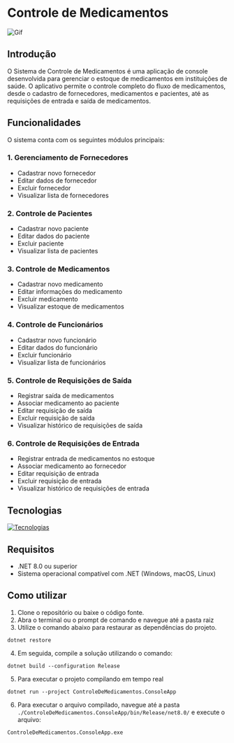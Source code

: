# Controle de Medicamentos

![Gif](https://i.imgur.com/9hIVPlg.gif)

## Introdução

O Sistema de Controle de Medicamentos é uma aplicação de console desenvolvida para gerenciar o estoque de medicamentos em instituições de saúde. O aplicativo permite o controle completo do fluxo de medicamentos, desde o cadastro de fornecedores, medicamentos e pacientes, até as requisições de entrada e saída de medicamentos.

## Funcionalidades

O sistema conta com os seguintes módulos principais:

### 1. Gerenciamento de Fornecedores

- Cadastrar novo fornecedor
- Editar dados de fornecedor
- Excluir fornecedor
- Visualizar lista de fornecedores

### 2. Controle de Pacientes

- Cadastrar novo paciente
- Editar dados do paciente
- Excluir paciente
- Visualizar lista de pacientes

### 3. Controle de Medicamentos

- Cadastrar novo medicamento
- Editar informações do medicamento
- Excluir medicamento
- Visualizar estoque de medicamentos

### 4. Controle de Funcionários

- Cadastrar novo funcionário
- Editar dados do funcionário
- Excluir funcionário
- Visualizar lista de funcionários

### 5. Controle de Requisições de Saída

- Registrar saída de medicamentos
- Associar medicamento ao paciente
- Editar requisição de saída
- Excluir requisição de saída
- Visualizar histórico de requisições de saída

### 6. Controle de Requisições de Entrada

- Registrar entrada de medicamentos no estoque
- Associar medicamento ao fornecedor
- Editar requisição de entrada
- Excluir requisição de entrada
- Visualizar histórico de requisições de entrada

## Tecnologias

[![Tecnologias](https://skillicons.dev/icons?i=git,github,visualstudio,cs,dotnet)](https://skillicons.dev)

## Requisitos

- .NET 8.0 ou superior
- Sistema operacional compatível com .NET (Windows, macOS, Linux)

## Como utilizar

1. Clone o repositório ou baixe o código fonte.
2. Abra o terminal ou o prompt de comando e navegue até a pasta raiz
3. Utilize o comando abaixo para restaurar as dependências do projeto.

```
dotnet restore
```

4. Em seguida, compile a solução utilizando o comando:

```
dotnet build --configuration Release
```

5. Para executar o projeto compilando em tempo real

```
dotnet run --project ControleDeMedicamentos.ConsoleApp
```

6. Para executar o arquivo compilado, navegue até a pasta `./ControleDeMedicamentos.ConsoleApp/bin/Release/net8.0/` e execute o arquivo:

```
ControleDeMedicamentos.ConsoleApp.exe
```
